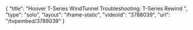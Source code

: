 {
    "title": "Hoover T-Series WindTunnel Troubleshooting: T-Series Rewind ",
    "type": "solo",
    "layout": "iframe-static",
    "videoId": "3788039",
    "url": "\/tvpembed\/3788039"
}